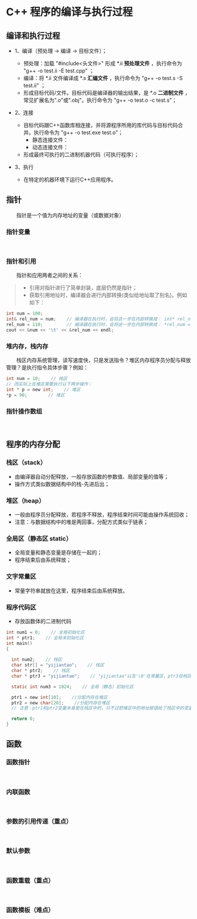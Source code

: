 # C++ 程序的编译与执行过程

## 编译和执行过程
- 1、编译（预处理 -> 编译 -> 目标文件）；
  - 预处理：加载 "#include<头文件>" 形成 *.ii **预处理文件** ，执行命令为 "g++ -o test.ii -E test.cpp" ；
  - 编译：将 *.ii 文件编译成 *.s **汇编文件** ，执行命令为 "g++ -o test.s -S test.ii" ；
  - 形成目标代码/文件。目标代码是编译器的输出结果，是 *.o **二进制文件** ，常见扩展名为".o"或".obj"。执行命令为 "g++ -o test.o -c test.s"；

- 2、连接
  - 目标代码跟C++函数库相连接，并将源程序所用的库代码与目标代码合并。执行命令为 "g++ -o test.exe test.o"；
    - 静态连接文件：
    - 动态连接文件：
  - 形成最终可执行的二进制机器代码（可执行程序）；

- 3、执行
  - 在特定的机器环境下运行C++应用程序。
  

## 指针

&emsp;&emsp;指针是一个值为内存地址的变量（或数据对象）
### 指针变量
&emsp;&emsp;

### 指针和引用
&emsp;&emsp;指针和应用两者之间的关系：
> - 引用对指针进行了简单封装，底层仍然是指针；
> - 获取引用地址时，编译器会进行内部转换(类似给地址取了别名)。例如如下：

```C
int num = 100;
int& rel_num = num;    // 编译器在执行时，会将这一步在内部转换成： int* rel_num = &num;
rel_num = 110;         // 编译器在执行时，会将这一步在内部转换成： *rel_num = 110;
cout << &num << '\t' << &rel_num << endl;
```

### 堆内存，栈内存
&emsp;&emsp;栈区内存系统管理，读写速度快，只是发送指令？堆区内存程序员分配与释放管理？是执行指令具体步骤？例如：
```C
int num = 10;    // 栈区
// 而实际上在堆区需要执行以下两步操作：
int * p = new int;    // 堆区
*p = 90;        // 堆区
```

### 指针操作数组
&emsp;&emsp;

## 程序的内存分配
### 栈区（stack）
- 由编译器自动分配释放，一般存放函数的参数值、局部变量的值等；
- 操作方式类似数据结构中的栈-先进后出；

### 堆区（heap）
- 一般由程序员分配释放，若程序不释放，程序结束时间可能由操作系统回收；
- 注意：与数据结构中的堆是两回事，分配方式类似于链表；

### 全局区（静态区 static）
- 全局变量和静态变量是存储在一起的；
- 程序结束后由系统释放；

### 文字常量区
- 常量字符串就放在这里，程序结束后由系统释放。

### 程序代码区
- 存放函数体的二进制代码

```C
int num1 = 0;    // 全局初始化区
int * ptr1;    // 全局未初始化区
int main()
{
  
  int num2;    // 栈区
  char str[] = "yijiantao";    // 栈区
  char * ptr2;    // 栈区
  char * ptr3 = "yijiantao";    // "yijiantao"以及'\0'在常量区，ptr3在栈区

  static int num3 = 1024;    // 全局（静态）初始化区

  ptr1 = new int[10];    //分配内存在堆区
  ptr2 = new char[20];    //分配内存在堆区
  // 注意：ptr1和ptr2变量本身是在栈区中的，只不过把堆区中的地址赋值给了栈区中的变量

  return 0;
}
```


## 函数
### 函数指针
&emsp;&emsp;

### 内联函数
&emsp;&emsp;

### 参数的引用传递（重点）
&emsp;&emsp;

### 默认参数
&emsp;&emsp;

### 函数重载（重点）
&emsp;&emsp;

### 函数模板（难点）
&emsp;&emsp;